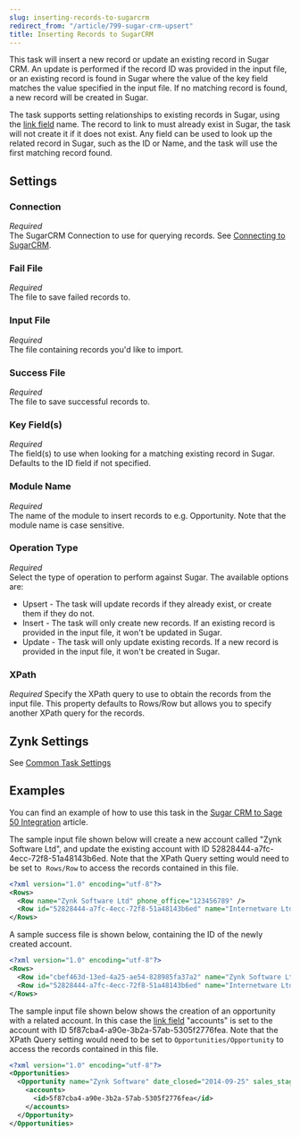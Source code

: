 ```yaml
---
slug: inserting-records-to-sugarcrm
redirect_from: "/article/799-sugar-crm-upsert"
title: Inserting Records to SugarCRM
---
```



This task will insert a new record or update an existing record in Sugar CRM. An update is performed if the record ID was provided in the input file, or an existing record is found in Sugar where the value of the key field matches the value specified in the input file. If no matching record is found, a new record will be created in Sugar.



The task supports setting relationships to existing records in Sugar, using the [link field](326-sugarcrm-link-fields) name. The record to link to must already exist in Sugar, the task will not create it if it does not exist. Any field can be used to look up the related record in Sugar, such as the ID or Name, and the task will use the first matching record found.


## Settings

### Connection 
_Required_  
The SugarCRM Connection to use for querying records. See [Connecting to SugarCRM](connecting-to-sugarcrm).

### Fail File
_Required_  
The file to save failed records to.

### Input File
_Required_  
The file containing records you'd like to import.

### Success File
_Required_  
The file to save successful records to.

### Key Field(s)
_Required_  
The field(s) to use when looking for a matching existing record in Sugar. Defaults to the ID field if not specified.

### Module Name
_Required_  
The name of the module to insert records to e.g. Opportunity. Note that the module name is case sensitive.

### Operation Type
_Required_  
Select the type of operation to perform against Sugar. The available options are:  

- Upsert - The task will update records if they already exist, or create them if they do not.
- Insert - The task will only create new records. If an existing record is provided in the input file, it won't be updated in Sugar.
- Update - The task will only update existing records. If a new record is provided in the input file, it won't be created in Sugar.

### XPath
_Required_
Specify the XPath query to use to obtain the records from the input file. This property defaults to Rows/Row but allows you to specify another XPath query for the records.

## Zynk Settings 
See [Common Task Settings](common-task-settings)


## Examples


You can find an example of how to use this task in the [Sugar CRM to Sage 50 Integration](468-sugar-crm-to-sage-50-integration) article.



The sample input file shown below will create a new account called "Zynk Software Ltd", and update the existing account with ID 52828444-a7fc-4ecc-72f8-51a48143b6ed. Note that the XPath Query setting would need to be set to  `Rows/Row` to access the records contained in this file.


```xml
<?xml version="1.0" encoding="utf-8"?>
<Rows>
  <Row name="Zynk Software Ltd" phone_office="123456789" />
  <Row id="52828444-a7fc-4ecc-72f8-51a48143b6ed" name="Internetware Ltd" phone_office="123456789" />
</Rows>
```


A sample success file is shown below, containing the ID of the newly created account.


```xml
<?xml version="1.0" encoding="utf-8"?>
<Rows>
  <Row id="cbef463d-13ed-4a25-ae54-828985fa37a2" name="Zynk Software Ltd" phone_office="123456789" />
  <Row id="52828444-a7fc-4ecc-72f8-51a48143b6ed" name="Internetware Ltd" phone_office="123456789" />
</Rows>
```


The sample input file shown below shows the creation of an opportunity with a related account. In this case the [link field](326-sugarcrm-link-fields) "accounts" is set to the account with ID 5f87cba4-a90e-3b2a-57ab-5305f2776fea. Note that the XPath Query setting would need to be set to `Opportunities/Opportunity` to access the records contained in this file.


```xml
<?xml version="1.0" encoding="utf-8"?>
<Opportunities>
  <Opportunity name="Zynk Software" date_closed="2014-09-25" sales_stage="Closed Won" amount="175" description="New printer">
	<accounts>
	  <id>5f87cba4-a90e-3b2a-57ab-5305f2776fea</id>
	</accounts>
  </Opportunity>
</Opportunities>
```